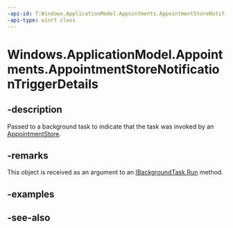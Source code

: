 ----api-id: T:Windows.ApplicationModel.Appointments.AppointmentStoreNotificationTriggerDetails
-api-type: winrt class
---<!-- Class syntax.public class AppointmentStoreNotificationTriggerDetails : Windows.ApplicationModel.Appointments.IAppointmentStoreNotificationTriggerDetails--># Windows.ApplicationModel.Appointments.AppointmentStoreNotificationTriggerDetails## -descriptionPassed to a background task to indicate that the task was invoked by an [AppointmentStore](appointmentstore.md).## -remarksThis object is received as an argument to an [IBackgroundTask.Run](../windows.applicationmodel.background/ibackgroundtask_run.md) method.## -examples## -see-also